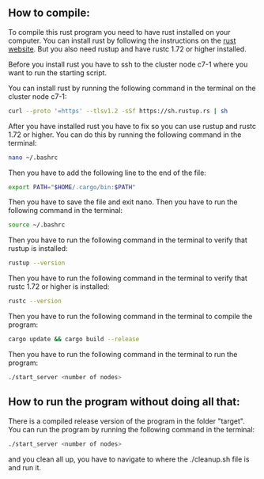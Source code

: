 ## How to compile:

To compile this rust program you need to have rust installed on your computer. You can install rust by following the instructions on the [rust website](https://www.rust-lang.org/tools/install). But you also need rustup and have rustc 1.72 or higher installed.

Before you install rust you have to ssh to the  cluster node c7-1 where you want to run the starting script.

You can install rust by running the following command in the terminal on the cluster node c7-1:

```bash
curl --proto '=https' --tlsv1.2 -sSf https://sh.rustup.rs | sh  
```

After you have installed rust you have to fix so you can use rustup and rustc 1.72 or higher. You can do this by running the following command in the terminal:

```bash
nano ~/.bashrc
```

Then you have to add the following line to the end of the file:

```bash
export PATH="$HOME/.cargo/bin:$PATH"
```

Then you have to save the file and exit nano. Then you have to run the following command in the terminal:

```bash
source ~/.bashrc
```

Then you have to run the following command in the terminal to verify that rustup is installed:

```bash
rustup --version
```

Then you have to run the following command in the terminal to verify that rustc 1.72 or higher is installed:

```bash
rustc --version
```

Then you have to run the following command in the terminal to compile the program:

```bash
cargo update && cargo build --release
```

Then you have to run the following command in the terminal to run the program:

```bash
./start_server <number of nodes>
```

## How to run the program without doing all that:
There is a compiled release version of the program in the folder "target". You can run the program by running the following command in the terminal:

```bash
./start_server <number of nodes>
```

 and you clean all up, you have to navigate to where the ./cleanup.sh file is and run it.
